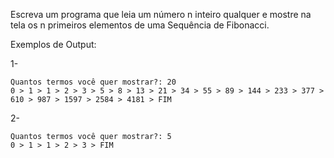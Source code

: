 Escreva um programa que leia um número n inteiro qualquer e mostre na tela os n primeiros elementos de uma Sequência de Fibonacci.

Exemplos de Output:

1-
~~~
Quantos termos você quer mostrar?: 20
0 > 1 > 1 > 2 > 3 > 5 > 8 > 13 > 21 > 34 > 55 > 89 > 144 > 233 > 377 > 610 > 987 > 1597 > 2584 > 4181 > FIM
~~~
2-
~~~
Quantos termos você quer mostrar?: 5
0 > 1 > 1 > 2 > 3 > FIM
~~~